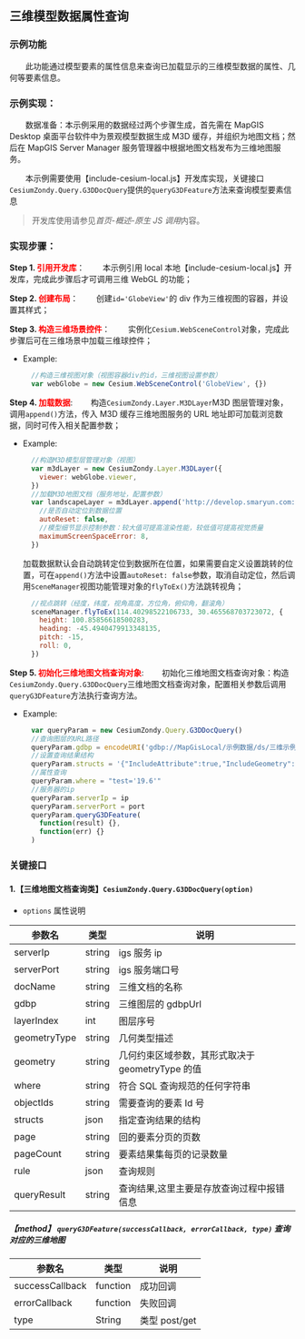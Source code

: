 ## 三维模型数据属性查询

### 示例功能

&ensp;&ensp;&ensp;&ensp;此功能通过模型要素的属性信息来查询已加载显示的三维模型数据的属性、几何等要素信息。

### 示例实现：

&ensp;&ensp;&ensp;&ensp;数据准备：本示例采用的数据经过两个步骤生成，首先需在 MapGIS Desktop 桌面平台软件中为景观模型数据生成 M3D 缓存，并组织为地图文档；然后在 MapGIS Server Manager 服务管理器中根据地图文档发布为三维地图服务。

&ensp;&ensp;&ensp;&ensp;本示例需要使用【include-cesium-local.js】开发库实现，关键接口`CesiumZondy.Query.G3DDocQuery`提供的`queryG3DFeature`方法来查询模型要素信息

> 开发库使用请参见*首页-概述-原生 JS 调用*内容。

### 实现步骤：

**Step 1. <font color=red>引用开发库</font>**：
&ensp;&ensp;&ensp;&ensp;本示例引用 local 本地【include-cesium-local.js】开发库，完成此步骤后才可调用三维 WebGL 的功能；

**Step 2. <font color=red>创建布局</font>**：
&ensp;&ensp;&ensp;&ensp;创建`id='GlobeView'`的 div 作为三维视图的容器，并设置其样式；

**Step 3. <font color=red>构造三维场景控件</font>**：
&ensp;&ensp;&ensp;&ensp;实例化`Cesium.WebSceneControl`对象，完成此步骤后可在三维场景中加载三维球控件；

- Example:
  ```javascript
    //构造三维视图对象（视图容器div的id，三维视图设置参数）
    var webGlobe = new Cesium.WebSceneControl('GlobeView', {})
  ```

**Step 4. <font color=red>加载数据</font>**:
&ensp;&ensp;&ensp;&ensp;构造`CesiumZondy.Layer.M3DLayer`M3D 图层管理对象，调用`append()`方法，传入 M3D 缓存三维地图服务的 URL 地址即可加载浏览数据，同时可传入相关配置参数；

- Example:

  ```javascript
    //构造M3D模型层管理对象（视图）
    var m3dLayer = new CesiumZondy.Layer.M3DLayer({
      viewer: webGlobe.viewer,
    })
    //加载M3D地图文档（服务地址，配置参数）
    var landscapeLayer = m3dLayer.append('http://develop.smaryun.com:6163/igs/rest/g3d/ModelM3D', {
      //是否自动定位到数据位置
      autoReset: false,
      //模型细节显示控制参数：较大值可提高渲染性能，较低值可提高视觉质量
      maximumScreenSpaceError: 8,
    })
  ```

  加载数据默认会自动跳转定位到数据所在位置，如果需要自定义设置跳转的位置，可在`append()`方法中设置`autoReset: false`参数，取消自动定位，然后调用`SceneManager`视图功能管理对象的`flyToEx()`方法跳转视角；

  ```javascript
    //视点跳转（经度，纬度，视角高度，方位角，俯仰角，翻滚角）
    sceneManager.flyToEx(114.40298522106733, 30.465568703723072, {
      height: 100.85856618500283,
      heading: -45.4940479913348135,
      pitch: -15,
      roll: 0,
    })
  ```

**Step 5. <font color=red>初始化三维地图文档查询对象</font>**:
&ensp;&ensp;&ensp;&ensp;初始化三维地图文档查询对象：构造`CesiumZondy.Query.G3DDocQuery`三维地图文档查询对象，配置相关参数后调用 `queryG3DFeature`方法执行查询方法。

- Example:
  ```javascript
    var queryParam = new CesiumZondy.Query.G3DDocQuery()
    //查询图层的URL路径
    queryParam.gdbp = encodeURI('gdbp://MapGisLocal/示例数据/ds/三维示例/sfcls/景观_模型')
    //设置查询结果结构
    queryParam.structs = '{"IncludeAttribute":true,"IncludeGeometry":true,"IncludeWebGraphic":false}'
    //属性查询
    queryParam.where = "test='19.6'"
    //服务器的ip
    queryParam.serverIp = ip
    queryParam.serverPort = port
    queryParam.queryG3DFeature(
      function(result) {},
      function(err) {}
    )
  ```

### 关键接口

#### 1.【三维地图文档查询类】`CesiumZondy.Query.G3DDocQuery(option)`

- `options` 属性说明

| 参数名       | 类型   | 说明                                             |
| ------------ | ------ | ------------------------------------------------ |
| serverIp     | string | igs 服务 ip                                      |
| serverPort   | string | igs 服务端口号                                   |
| docName      | string | 三维文档的名称                                   |
| gdbp         | string | 三维图层的 gdbpUrl                               |
| layerIndex   | int    | 图层序号                                         |
| geometryType | string | 几何类型描述                                     |
| geometry     | string | 几何约束区域参数，其形式取决于 geometryType 的值 |
| where        | string | 符合 SQL 查询规范的任何字符串                    |
| objectIds    | string | 需要查询的要素 Id 号                             |
| structs      | json   | 指定查询结果的结构                               |
| page         | string | 回的要素分页的页数                               |
| pageCount    | string | 要素结果集每页的记录数量                         |
| rule         | json   | 查询规则                                         |
| queryResult  | string | 查询结果,这里主要是存放查询过程中报错信息        |

##### 【method】 `queryG3DFeature(successCallback, errorCallback, type)` 查询对应的三维地图

| 参数名          | 类型     | 说明          |
| --------------- | -------- | ------------- |
| successCallback | function | 成功回调      |
| errorCallback   | function | 失败回调      |
| type            | String   | 类型 post/get |
